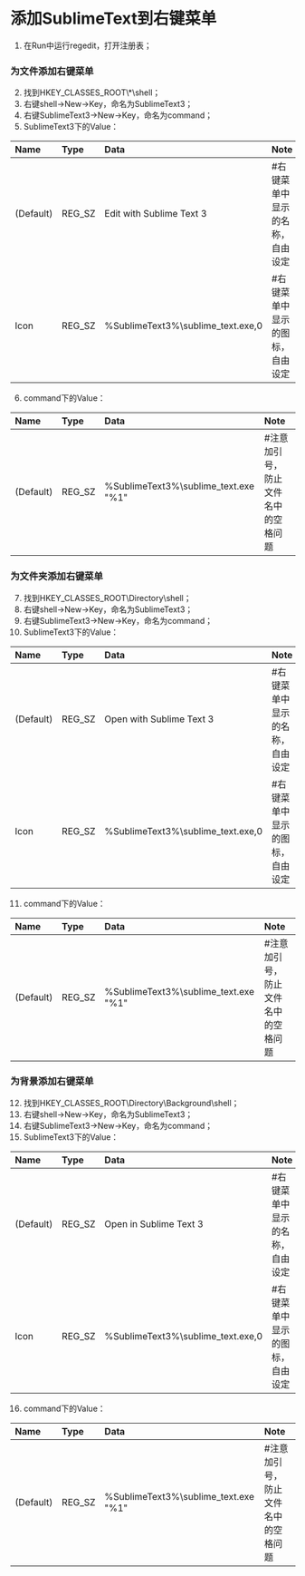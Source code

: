 # 添加SublimeText到右键菜单

1. 在Run中运行regedit，打开注册表；

### 为文件添加右键菜单
2. 找到HKEY_CLASSES_ROOT\\*\shell；
3. 右键shell->New->Key，命名为SublimeText3；
4. 右键SublimeText3->New->Key，命名为command；
5. SublimeText3下的Value：

| Name      | Type   | Data                              | Note                         |
| :-------- | :----- | :-------------------------------- | :--------------------------- |
| (Default) | REG_SZ | Edit with Sublime Text 3          | #右键菜单中显示的名称，自由设定 |
| Icon      | REG_SZ | %SublimeText3%\sublime_text.exe,0 | #右键菜单中显示的图标，自由设定 |

6. command下的Value：

| Name       | Type   | Data                                 | Note                            |
| :--------- | :----- | :----------------------------------- | :------------------------------ |
| (Default)	 | REG_SZ | %SublimeText3%\sublime_text.exe "%1" | #注意加引号，防止文件名中的空格问题 |

### 为文件夹添加右键菜单
7. 找到HKEY_CLASSES_ROOT\Directory\shell；
8. 右键shell->New->Key，命名为SublimeText3；
9. 右键SublimeText3->New->Key，命名为command；
10. SublimeText3下的Value：

| Name      | Type   | Data                              | Note                         |
| :-------- | :----- | :-------------------------------- | :--------------------------- |
| (Default) | REG_SZ | Open with Sublime Text 3          | #右键菜单中显示的名称，自由设定 |
| Icon      | REG_SZ | %SublimeText3%\sublime_text.exe,0 | #右键菜单中显示的图标，自由设定 |

11. command下的Value：

| Name       | Type   | Data                                 | Note                            |
| :--------- | :----- | :----------------------------------- | :------------------------------ |
| (Default)	 | REG_SZ | %SublimeText3%\sublime_text.exe "%1" | #注意加引号，防止文件名中的空格问题 |

### 为背景添加右键菜单
12. 找到HKEY_CLASSES_ROOT\Directory\Background\shell；
13. 右键shell->New->Key，命名为SublimeText3；
14. 右键SublimeText3->New->Key，命名为command；
15. SublimeText3下的Value：

| Name      | Type   | Data                              | Note                         |
| :-------- | :----- | :-------------------------------- | :--------------------------- |
| (Default) | REG_SZ | Open in Sublime Text 3            | #右键菜单中显示的名称，自由设定 |
| Icon      | REG_SZ | %SublimeText3%\sublime_text.exe,0 | #右键菜单中显示的图标，自由设定 |

16. command下的Value：

| Name       | Type   | Data                                 | Note                            |
| :--------- | :----- | :----------------------------------- | :------------------------------ |
| (Default)	 | REG_SZ | %SublimeText3%\sublime_text.exe "%1" | #注意加引号，防止文件名中的空格问题 |